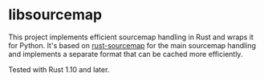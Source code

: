 # libsourcemap

This project implements efficient sourcemap handling in Rust and wraps
it for Python.  It's based on [rust-sourcemap](https://github.com/mitsuhiko/rust-sourcemap)
for the main sourcemap handling and implements a separate format that
can be cached more efficiently.

Tested with Rust 1.10 and later.
